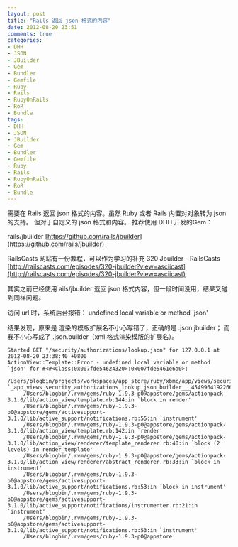 ```yaml
---
layout: post
title: "Rails 返回 json 格式的内容"
date: 2012-08-20 23:51
comments: true
categories: 
- DHH
- JSON
- JBuilder
- Gem
- Bundler
- Gemfile
- Ruby
- Rails
- RubyOnRails
- RoR
- Bundle
tags: 
- DHH
- JSON
- JBuilder
- Gem
- Bundler
- Gemfile
- Ruby
- Rails
- RubyOnRails
- RoR
- Bundle
---
```


需要在 Rails 返回 json 格式的内容。虽然 Ruby 或者 Rails 内置对对象转为 json 的支持。
但对于自定义的 json 格式和内容。 推荐使用 DHH 开发的Gem：

rails/jbuilder
[https://github.com/rails/jbuilder](https://github.com/rails/jbuilder)

RailsCasts 网站有一份教程，可以作为学习的补充
320 Jbuilder - RailsCasts
[http://railscasts.com/episodes/320-jbuilder?view=asciicast](http://railscasts.com/episodes/320-jbuilder?view=asciicast)

其实之前已经使用 ails/jbuilder 返回 json 格式内容，但一段时间没用，结果又碰到同样问题。

访问 url 时，系统后台报错：
undefined local variable or method `json'

结果发现，原来是 渲染的模版扩展名不小心写错了，正确的是 .json.jbuilder；
而我不小心写成了 .json.builder（xml 格式渲染模版的扩展名）。

```
Started GET "/security/authorizations/lookup.json" for 127.0.0.1 at 2012-08-20 23:38:40 +0800
ActionView::Template::Error - undefined local variable or method `json' for #<#<Class:0x007fde54624320>:0x007fde5461e6a0>:
     /Users/blogbin/projects/workspaces/app_store/ruby/xbmc/app/views/security/authorizations/lookup.json.builder:2:in `_app_views_security_authorizations_lookup_json_builder___4549964192266964499_70296437709400'
     /Users/blogbin/.rvm/gems/ruby-1.9.3-p0@appstore/gems/actionpack-3.1.0/lib/action_view/template.rb:144:in `block in render'
     /Users/blogbin/.rvm/gems/ruby-1.9.3-p0@appstore/gems/activesupport-3.1.0/lib/active_support/notifications.rb:55:in `instrument'
     /Users/blogbin/.rvm/gems/ruby-1.9.3-p0@appstore/gems/actionpack-3.1.0/lib/action_view/template.rb:142:in `render'
     /Users/blogbin/.rvm/gems/ruby-1.9.3-p0@appstore/gems/actionpack-3.1.0/lib/action_view/renderer/template_renderer.rb:40:in `block (2 levels) in render_template'
     /Users/blogbin/.rvm/gems/ruby-1.9.3-p0@appstore/gems/actionpack-3.1.0/lib/action_view/renderer/abstract_renderer.rb:33:in `block in instrument'
     /Users/blogbin/.rvm/gems/ruby-1.9.3-p0@appstore/gems/activesupport-3.1.0/lib/active_support/notifications.rb:53:in `block in instrument'
     /Users/blogbin/.rvm/gems/ruby-1.9.3-p0@appstore/gems/activesupport-3.1.0/lib/active_support/notifications/instrumenter.rb:21:in `instrument'
     /Users/blogbin/.rvm/gems/ruby-1.9.3-p0@appstore/gems/activesupport-3.1.0/lib/active_support/notifications.rb:53:in `instrument'
     /Users/blogbin/.rvm/gems/ruby-1.9.3-p0@appstore
```
